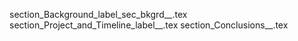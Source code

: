 section_Background_label_sec_bkgrd__.tex
section_Project_and_Timeline_label__.tex
section_Conclusions__.tex
  